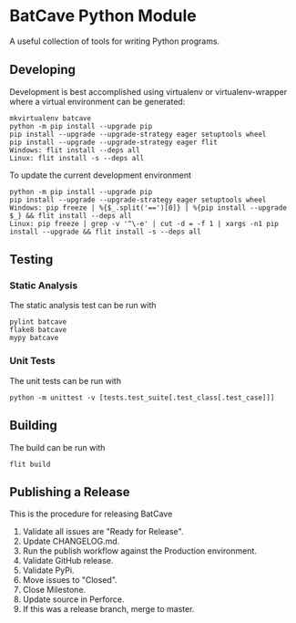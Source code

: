 # BatCave Python Module

A useful collection of tools for writing Python programs.

## Developing

Development is best accomplished using virtualenv or virtualenv-wrapper where a virtual environment can be generated:

    mkvirtualenv batcave
    python -m pip install --upgrade pip
    pip install --upgrade --upgrade-strategy eager setuptools wheel
    pip install --upgrade --upgrade-strategy eager flit
    Windows: flit install --deps all
    Linux: flit install -s --deps all

To update the current development environment

    python -m pip install --upgrade pip
    pip install --upgrade --upgrade-strategy eager setuptools wheel
    Windows: pip freeze | %{$_.split('==')[0]} | %{pip install --upgrade $_} && flit install --deps all
    Linux: pip freeze | grep -v '^\-e' | cut -d = -f 1 | xargs -n1 pip install --upgrade && flit install -s --deps all

## Testing

### Static Analysis

The static analysis test can be run with

    pylint batcave
    flake8 batcave
    mypy batcave

### Unit Tests

The unit tests can be run with

    python -m unittest -v [tests.test_suite[.test_class[.test_case]]]

## Building

The build can be run with

    flit build

## Publishing a Release

This is the procedure for releasing BatCave

1. Validate all issues are "Ready for Release".
1. Update CHANGELOG.md.
1. Run the publish workflow against the Production environment.
1. Validate GitHub release.
1. Validate PyPi.
1. Move issues to "Closed".
1. Close Milestone.
1. Update source in Perforce.
1. If this was a release branch, merge to master.

<!--- cSpell:ignore virtualenv mkvirtualenv batcave stest mypy xmlrunner utest -->
